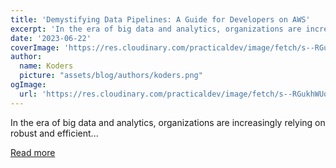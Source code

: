 ```yaml
---
title: 'Demystifying Data Pipelines: A Guide for Developers on AWS'
excerpt: 'In the era of big data and analytics, organizations are increasingly relying on robust and efficient...'
date: '2023-06-22'
coverImage: 'https://res.cloudinary.com/practicaldev/image/fetch/s--RGukhWUq--/c_imagga_scale,f_auto,fl_progressive,h_420,q_auto,w_1000/https://dev-to-uploads.s3.amazonaws.com/uploads/articles/q2r8as4r289olbapt95g.png'
author:
  name: Koders
  picture: "assets/blog/authors/koders.png"
ogImage:
  url: 'https://res.cloudinary.com/practicaldev/image/fetch/s--RGukhWUq--/c_imagga_scale,f_auto,fl_progressive,h_420,q_auto,w_1000/https://dev-to-uploads.s3.amazonaws.com/uploads/articles/q2r8as4r289olbapt95g.png'
---
```


In the era of big data and analytics, organizations are increasingly relying on robust and efficient...

[Read more](https://dev.to/aditmodi/demystifying-data-pipelines-a-guide-for-developers-on-aws-3ok7)
